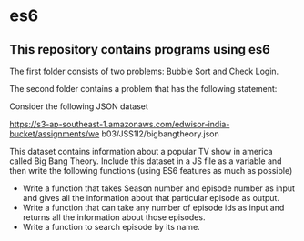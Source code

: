 # es6
## This repository contains programs using es6 
The first folder consists of two problems: 
Bubble Sort and Check Login.

The second folder contains a problem that has the following statement:


Consider the following JSON dataset 

https://s3-ap-southeast-1.amazonaws.com/edwisor-india-bucket/assignments/we
b03/JSS1l2/bigbangtheory.json

This dataset contains information about a popular TV show in america called Big
Bang Theory. Include this dataset in a JS file as a variable and then write the following
functions (using ES6 features as much as possible) 

- Write a function that takes Season number and episode number as input
and gives all the information about that particular episode as output.
- Write a function that can take any number of episode ids as input and
returns all the information about those episodes.
- Write a function to search episode by its name.
